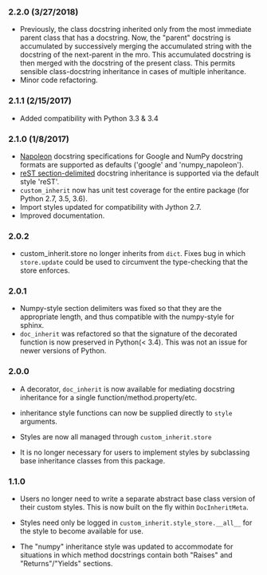 ### 2.2.0 (3/27/2018)
- Previously, the class docstring inherited only from the most immediate parent class that has a docstring. Now,
the "parent" docstring is accumulated by successively merging the accumulated string with the docstring of
the next-parent in the mro. This accumulated docstring is then merged with the docstring of the present class. This permits sensible class-docstring inheritance in cases of multiple inheritance.
- Minor code refactoring.

### 2.1.1 (2/15/2017)
- Added compatibility with Python 3.3 & 3.4

### 2.1.0 (1/8/2017)
- [Napoleon](http://sphinxcontrib-napoleon.readthedocs.io/en/latest/index.html#id1) docstring specifications for Google and NumPy docstring formats are supported as defaults ('google' and 'numpy_napoleon').
- [reST section-delimited](http://docutils.sourceforge.net/docs/ref/rst/restructuredtext.html#sections) docstring inheritance is supported via the default style 'reST'. 
- `custom_inherit` now has unit test coverage for the entire package (for Python 2.7, 3.5, 3.6).
- Import styles updated for compatibility with Jython 2.7.
- Improved documentation.

### 2.0.2
- custom_inherit.store no longer inherits from `dict`. Fixes bug in which `store.update` could be used
to circumvent the type-checking that the store enforces.

### 2.0.1
- Numpy-style section delimiters was fixed so that they are the appropriate length, and thus compatible with the numpy-style for sphinx.
- `doc_inherit` was refactored so that the signature of the decorated function is now preserved in Python(< 3.4). This was not an issue for newer versions of Python.

### 2.0.0
- A decorator, `doc_inherit` is now available for mediating docstring inheritance for a single function/method.property/etc.

- inheritance style functions can now be supplied directly to `style` arguments.

- Styles are now all managed through `custom_inherit.store`

- It is no longer necessary for users to implement styles by subclassing base inheritance classes from this package.

### 1.1.0
- Users no longer need to write a separate abstract base class version of their custom styles. This is now built on the fly within `DocInheritMeta`.

- Styles need only be logged in `custom_inherit.style_store.__all__` for the style to become available for use.

- The "numpy" inheritance style was updated to accommodate for situations in which method docstrings contain both "Raises" and "Returns"/"Yields" sections. 
